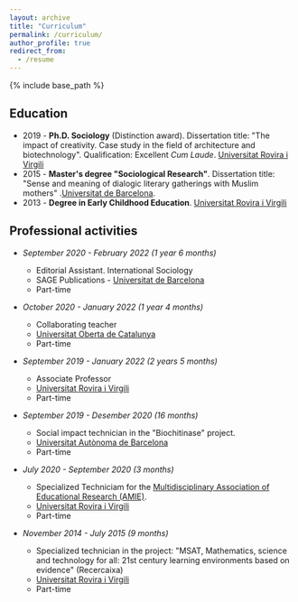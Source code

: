 ```yaml
---
layout: archive
title: "Curriculum"
permalink: /curriculum/
author_profile: true
redirect_from:
  - /resume
---
```


{% include base_path %}

## Education

* 2019 - **Ph.D. Sociology** (Distinction award). Dissertation title: "The impact of creativity. Case study in the field of architecture and biotechnology". Qualification: Excellent *Cum Laude*. [Universitat Rovira i Virgili]
* 2015 - **Master's degree "Sociological Research"**. Dissertation title: "Sense and meaning of dialogic literary gatherings with Muslim mothers" .[Universitat de Barcelona].
* 2013 - **Degree in Early Childhood Education**. [Universitat Rovira i Virgili]

## Professional activities

* *September 2020 - February 2022 (1 year 6 months)*
  * Editorial Assistant. International Sociology
  * SAGE Publications - [Universitat de Barcelona]
  * Part-time

* *October 2020 - January 2022 (1 year 4 months)*
  * Collaborating teacher
  * [Universitat Oberta de Catalunya]
  * Part-time

* *September 2019 - January 2022 (2 years 5 months)*
  * Associate Professor
  * [Universitat Rovira i Virgili]
  * Part-time

* *September 2019 - Desember 2020 (16 months)*
  * Social impact technician in the "Biochitinase" project.
  * [Universitat Autònoma de Barcelona]
  * Part-time

* *July 2020 - September 2020 (3 months)*
  * Specialized Techniciam for the [Multidisciplinary Association of Educational Research (AMIE)].
  * [Universitat Rovira i Virgili]
  * Part-time

* *November 2014 - July 2015 (9 months)*
  * Specialized technician in the project: "MSAT, Mathematics, science and technology for all: 21st century learning environments based on evidence" (Recercaixa)
  * [Universitat Rovira i Virgili]
  * Part-time

[Universitat Rovira i Virgili]: https://www.urv.cat/ca/
[Universitat de Barcelona]: https://web.ub.edu/
[Universitat Oberta de Catalunya]: https://www.uoc.edu/portal/ca/index.html
[Universitat Autònoma de Barcelona]: https://www.uab.cat/web/
[Multidisciplinary Association of Educational Research (AMIE)]: https://amieedu.org/